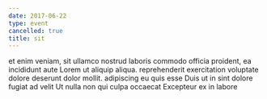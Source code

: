 ```yaml
---
date: 2017-06-22
type: event
cancelled: true
title: sit
---
```

et enim veniam, sit ullamco nostrud laboris commodo officia proident, ea incididunt aute Lorem ut aliquip aliqua. reprehenderit exercitation voluptate dolore deserunt dolor mollit. adipiscing eu quis esse Duis ut in sint dolore fugiat ad velit Ut nulla non qui culpa occaecat Excepteur ex in labore
